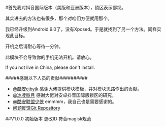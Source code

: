 #首先我对抖音国际版本（美版和亚洲版本），锁区表示鄙视。

其实进去的方法也有很多，那个对咱们方便就用那个。

我已经升级到Android 9.0了，没有Xposed。于是就找到了另一个方法。同样实现此目标。


开机之后请耐心等待一分钟。




此模块不会导致你的手机无法开机。请放心。



If you not live in China, please don't install.

#####感谢以下人员的贡献##########

* [@酷安cjbyjk](http://www.coolapk.com/u/800048)
感谢大佬提供模块模板，并对模块思路作出的贡献。
* [@冰凌胧月](https://imiku.me/2018/07/30/1136.html)
感谢大佬对安卓抖音国际版锁区的研究。
* [@酷安联盟少侠](http://www.coolapk.com/u/602894)
emmmm，我自己也是需要感谢的。
* [问题反馈Git Repository](https://github.com/Magisk-Modules-Repo/TikTok-unlock-in-China/issues/new)




##V1.0.0 初始版本 更改ID 符合magisk规范

